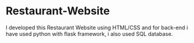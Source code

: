 # Restaurant-Website
I developed this Restaurant Website using HTML/CSS and for back-end i have used python with flask framework, i also used SQL database.
